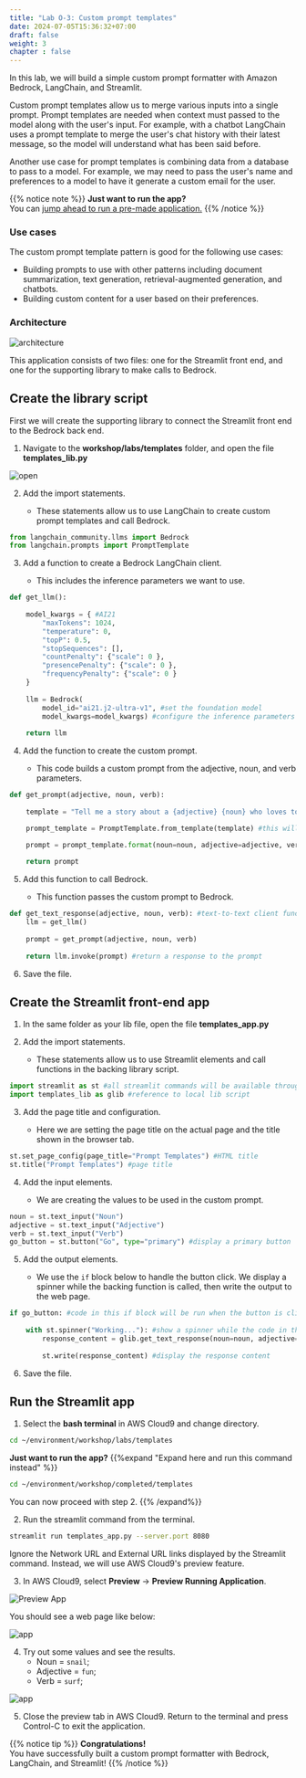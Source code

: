 ```yaml
---
title: "Lab O-3: Custom prompt templates"
date: 2024-07-05T15:36:32+07:00
draft: false
weight: 3
chapter : false
---
```


In this lab, we will build a simple custom prompt formatter with Amazon Bedrock, LangChain, and Streamlit.

Custom prompt templates allow us to merge various inputs into a single prompt. Prompt templates are needed when context must passed to the model along with the user's input. For example, with a chatbot LangChain uses a prompt template to merge the user's chat history with their latest message, so the model will understand what has been said before.

Another use case for prompt templates is combining data from a database to pass to a model. For example, we may need to pass the user's name and preferences to a model to have it generate a custom email for the user.

{{% notice note %}}
**Just want to run the app?**\
You can [jump ahead to run a pre-made application.](#run-the-streamlit-app)
{{% /notice %}}

### Use cases
The custom prompt template pattern is good for the following use cases:

- Building prompts to use with other patterns including document summarization, text generation, retrieval-augmented generation, and chatbots.
- Building custom content for a user based on their preferences.

### Architecture

![architecture](/images/2-Bedrock/bonus/O-3/architecture.png)

This application consists of two files: one for the Streamlit front end, and one for the supporting library to make calls to Bedrock.

## Create the library script
First we will create the supporting library to connect the Streamlit front end to the Bedrock back end.

1. Navigate to the **workshop/labs/templates** folder, and open the file **templates_lib.py**

![open](/images/2-Bedrock/bonus/O-3/open.png)

2. Add the import statements.

   - These statements allow us to use LangChain to create custom prompt templates and call Bedrock.

```python
from langchain_community.llms import Bedrock
from langchain.prompts import PromptTemplate
```

3. Add a function to create a Bedrock LangChain client.

   - This includes the inference parameters we want to use.

```python
def get_llm():
    
    model_kwargs = { #AI21
        "maxTokens": 1024, 
        "temperature": 0, 
        "topP": 0.5, 
        "stopSequences": [], 
        "countPenalty": {"scale": 0 }, 
        "presencePenalty": {"scale": 0 }, 
        "frequencyPenalty": {"scale": 0 } 
    }
    
    llm = Bedrock(
        model_id="ai21.j2-ultra-v1", #set the foundation model
        model_kwargs=model_kwargs) #configure the inference parameters
    
    return llm
```

4. Add the function to create the custom prompt.

   - This code builds a custom prompt from the adjective, noun, and verb parameters.

```python
def get_prompt(adjective, noun, verb):
    
    template = "Tell me a story about a {adjective} {noun} who loves to {verb}:"

    prompt_template = PromptTemplate.from_template(template) #this will automatically identify the input variables for the template

    prompt = prompt_template.format(noun=noun, adjective=adjective, verb=verb)
    
    return prompt
```

5. Add this function to call Bedrock.

   - This function passes the custom prompt to Bedrock.

```python
def get_text_response(adjective, noun, verb): #text-to-text client function
    llm = get_llm()
    
    prompt = get_prompt(adjective, noun, verb)
    
    return llm.invoke(prompt) #return a response to the prompt
```

6. Save the file.

## Create the Streamlit front-end app
1. In the same folder as your lib file, open the file **templates_app.py**

2. Add the import statements.

   - These statements allow us to use Streamlit elements and call functions in the backing library script.

```python
import streamlit as st #all streamlit commands will be available through the "st" alias
import templates_lib as glib #reference to local lib script
```

3. Add the page title and configuration.

   - Here we are setting the page title on the actual page and the title shown in the browser tab.

```python
st.set_page_config(page_title="Prompt Templates") #HTML title
st.title("Prompt Templates") #page title
```

4. Add the input elements.

   - We are creating the values to be used in the custom prompt.

```python
noun = st.text_input("Noun")
adjective = st.text_input("Adjective")
verb = st.text_input("Verb")
go_button = st.button("Go", type="primary") #display a primary button
```

5. Add the output elements.

   - We use the `if` block below to handle the button click. We display a spinner while the backing function is called, then write the output to the web page.

```python
if go_button: #code in this if block will be run when the button is clicked
    
    with st.spinner("Working..."): #show a spinner while the code in this with block runs
        response_content = glib.get_text_response(noun=noun, adjective=adjective, verb=verb) #call the model through the supporting library
        
        st.write(response_content) #display the response content
```

6. Save the file.

## Run the Streamlit app
1. Select the **bash terminal** in AWS Cloud9 and change directory.

```bash
cd ~/environment/workshop/labs/templates
```

**Just want to run the app?**
{{%expand "Expand here and run this command instead" %}}
```bash
cd ~/environment/workshop/completed/templates
```
You can now proceed with step 2.
{{% /expand%}}

2. Run the streamlit command from the terminal.

```bash
streamlit run templates_app.py --server.port 8080
```

Ignore the Network URL and External URL links displayed by the Streamlit command. Instead, we will use AWS Cloud9's preview feature.

3. In AWS Cloud9, select **Preview** -> **Preview Running Application**.

![Preview App](/images/2-Bedrock/F-9/2.png)

You should see a web page like below:

![app](/images/2-Bedrock/bonus/O-3/app.png)

4. Try out some values and see the results.
   - Noun = `snail`;
   - Adjective = `fun`;
   - Verb = `surf`;

![app](/images/2-Bedrock/bonus/O-3/app-in-use.png)

5. Close the preview tab in AWS Cloud9. Return to the terminal and press Control-C to exit the application.

{{% notice tip %}}
**Congratulations!**\
You have successfully built a custom prompt formatter with Bedrock, LangChain, and Streamlit!
{{% /notice %}}